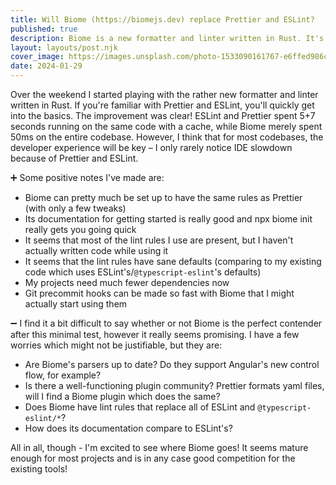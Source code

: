 ```yaml
---
title: Will Biome (https://biomejs.dev) replace Prettier and ESLint?
published: true
description: Biome is a new formatter and linter written in Rust. It's much faster than existing tools, but will it replace Prettier and ESLint?
layout: layouts/post.njk
cover_image: https://images.unsplash.com/photo-1533090161767-e6ffed986c88?q=80&w=2360&auto=format&fit=crop&ixlib=rb-4.0.3&ixid=M3wxMjA3fDB8MHxwaG90by1wYWdlfHx8fGVufDB8fHx8fA%3D%3D
date: 2024-01-29
---
```


Over the weekend I started playing with the rather new formatter and linter written in Rust.
If you're familiar with Prettier and ESLint, you'll quickly get into the basics.
The improvement was clear!
ESLint and Prettier spent 5+7 seconds running on the same code with a cache, while Biome merely spent 50ms on the entire codebase.
However, I think that for most codebases, the developer experience will be key – I only rarely notice IDE slowdown because of Prettier and ESLint.

➕ Some positive notes I've made are:

- Biome can pretty much be set up to have the same rules as Prettier (with only a few tweaks)
- Its documentation for getting started is really good and npx biome init really gets you going quick
- It seems that most of the lint rules I use are present, but I haven't actually written code while using it
- It seems that the lint rules have sane defaults (comparing to my existing code which uses ESLint's/`@typescript-eslint`'s defaults)
- My projects need much fewer dependencies now
- Git precommit hooks can be made so fast with Biome that I might actually start using them

➖ I find it a bit difficult to say whether or not Biome is the perfect contender after this minimal test, however it really seems promising. I have a few worries which might not be justifiable, but they are:

- Are Biome's parsers up to date? Do they support Angular's new control flow, for example?
- Is there a well-functioning plugin community? Prettier formats yaml files, will I find a Biome plugin which does the same?
- Does Biome have lint rules that replace all of ESLint and `@typescript-eslint/*`?
- How does its documentation compare to ESLint's?

All in all, though - I'm excited to see where Biome goes!
It seems mature enough for most projects and is in any case good competition for the existing tools!
